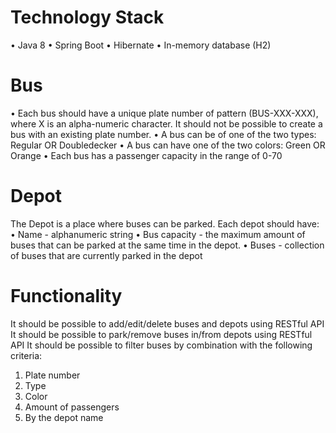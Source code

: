 # Technology Stack
• Java 8
• Spring Boot
• Hibernate 
• In-memory database (H2)

# Bus
• Each bus should have a unique plate number of pattern (BUS-XXX-XXX), where X is an
alpha-numeric character. It should not be possible to create a bus with an existing plate
number. 
• A bus can be of one of the two types: Regular OR Doubledecker
• A bus can have one of the two colors: Green OR Orange
• Each bus has a passenger capacity in the range of 0-70 

# Depot
The Depot is a place where buses can be parked. Each depot should have:
• Name - alphanumeric string
• Bus capacity - the maximum amount of buses that can be parked at the same time in the
depot. 
• Buses - collection of buses that are currently parked in the depot

# Functionality
It should be possible to add/edit/delete buses and depots using RESTful API
It should be possible to park/remove buses in/from depots using RESTful API
It should be possible to filter buses by combination with the following criteria:
1) Plate number
2) Type
3) Color
4) Amount of passengers
5) By the depot name

